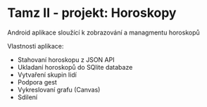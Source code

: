 # Tamz II - projekt: Horoskopy

Android aplikace sloužící k zobrazování a managmentu horoskopů 

Vlastnosti aplikace:
- Stahovaní horoskopu z JSON API
- Ukladaní horoskopů do SQlite databaze
- Vytvaření skupin lidí
- Podpora gest
- Vykreslovaní grafu (Canvas)
- Sdilení
